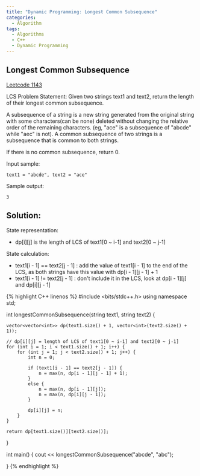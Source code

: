 ```yaml
---
title: "Dynamic Programming: Longest Common Subsequence"
categories:
  - Algorithm
tags:
  - Algorithms
  - C++
  - Dynamic Programming
---
```


## Longest Common Subsequence

[Leetcode 1143](https://leetcode.com/problems/longest-common-subsequence/)


LCS Problem Statement: Given two strings text1 and text2, return the length of their longest common subsequence.

A subsequence of a string is a new string generated from the original string with some characters(can be none) deleted without changing the relative order of the remaining characters. (eg, "ace" is a subsequence of "abcde" while "aec" is not). A common subsequence of two strings is a subsequence that is common to both strings.


If there is no common subsequence, return 0.  

Input sample:
```
text1 = "abcde", text2 = "ace"
```
Sample output:
```
3
```

## Solution:

State representation:

* dp[i][j] is the length of LCS of text1[0 ~ i-1] and text2[0 ~ j-1]

State calculation:

* text1[i - 1] == text2[j - 1] : add the value of text1[i - 1] to the end of the LCS, as both strings have this value with dp[i - 1][j - 1] + 1
* text1[i - 1] != text2[j - 1] : don't include it in the LCS, look at dp[i - 1][j] and dp[i][j - 1]

{% highlight C++ linenos %}
#include <bits/stdc++.h>
using namespace std;

int longestCommonSubsequence(string text1, string text2) {

    vector<vector<int>> dp(text1.size() + 1, vector<int>(text2.size() + 1));

    // dp[i][j] = length of LCS of text1[0 ~ i-1] and text2[0 ~ j-1]
    for (int i = 1; i < text1.size() + 1; i++) {
        for (int j = 1; j < text2.size() + 1; j++) {
            int n = 0;

            if (text1[i - 1] == text2[j - 1]) {
                n = max(n, dp[i - 1][j - 1] + 1);
            }
            else {
                n = max(n, dp[i - 1][j]);
                n = max(n, dp[i][j - 1]);
            }

            dp[i][j] = n;
        }
    }

    return dp[text1.size()][text2.size()];
}

int main() {
    cout << longestCommonSubsequence("abcde", "abc");

}
{% endhighlight %}

